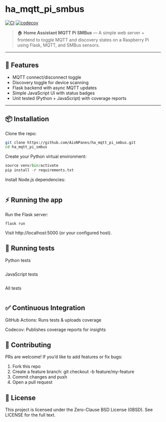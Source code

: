 # ha_mqtt_pi_smbus

[![CI](https://github.com/AixNPanes/ha_mqtt_pi_smbus/actions/workflows/ci.yml/badge.svg)](https://github.com/AixNPanes/ha_mqtt_pi_smbus/actions/workflows/ci.yml)
[![codecov](https://codecov.io/gh/AixNPanes/ha_mqtt_pi_smbus/branch/main/graph/badge.svg)](https://codecov.io/gh/AixNPanes/ha_mqtt_pi_smbus)

> 🏠 **Home Assistant MQTT Pi SMBus** — A simple web server + frontend to toggle MQTT and discovery states on a Raspberry Pi using Flask, MQTT, and SMBus sensors.

---

## 🚀 Features

- MQTT connect/disconnect toggle
- Discovery toggle for device scanning
- Flask backend with async MQTT updates
- Simple JavaScript UI with status badges
- Unit tested (Python + JavaScript) with coverage reports

---

## 📦 Installation

Clone the repo:

```bash
git clone https://github.com/AixNPanes/ha_mqtt_pi_smbus.git
cd ha_mqtt_pi_smbus
```

Create your Python virtual environment:

```python -m venv venv
source venv/bin/activate
pip install -r requirements.txt
```

Install Node.js dependencies:

```npm install
```

## ⚡️ Running the app

Run the Flask server:

```source venv/bin/activate
flask run
```

Visit http://localhost:5000 (or your configured host).

## 🧪 Running tests

Python tests

```make test-python
```

JavaScript tests

```make test-javascript
```

All tests

```make test
```

## ✅ Continuous Integration

GitHub Actions: Runs tests & uploads coverage

Codecov: Publishes coverage reports for insights

## 🤝 Contributing

PRs are welcome!
If you’d like to add features or fix bugs:

1. Fork this repo
1.  Create a feature branch: git checkout -b feature/my-feature
1.  Commit changes and push
1.  Open a pull request

## 📄 License
This project is licensed under the Zero-Clause BSD License (0BSD).
See LICENSE for the full text.



